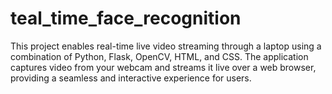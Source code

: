 # teal_time_face_recognition
This project enables real-time live video streaming through a laptop using a combination of Python, Flask, OpenCV, HTML, and CSS. The application captures video from your webcam and streams it live over a web browser, providing a seamless and interactive experience for users.
